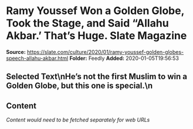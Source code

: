 # Ramy Youssef Won a Golden Globe, Took the Stage, and Said “Allahu Akbar.’ That’s Huge. Slate Magazine

**Source:** https://slate.com/culture/2020/01/ramy-youssef-golden-globes-speech-allahu-akbar.html
**Folder:** Feedly
**Added:** 2020-01-05T19:56:53


## Selected Text\nHe’s not the first Muslim to win a Golden Globe, but this one is special.\n

## Content
*Content would need to be fetched separately for web URLs*

